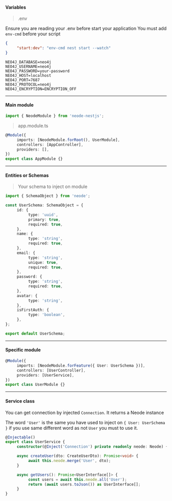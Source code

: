 #### Variables

> .env

Ensure you are reading your .env before start your application
You must add `env-cmd` before your script

```json
{
     "start:dev": "env-cmd nest start --watch"
}
```

```shell
NEO4J_DATABASE=neo4j
NEO4J_USERNAME=neo4j
NEO4J_PASSWORD=your-password
NEO4J_HOST=localhost
NEO4J_PORT=7687
NEO4J_PROTOCOL=neo4j
NEO4J_ENCRYPTION=ENCRYPTION_OFF
```

---

#### Main module

```ts
import { NeodeModule } from 'neode-nestjs';
```

> app.module.ts

```ts
@Module({
     imports: [NeodeModule.forRoot(), UserModule],
     controllers: [AppController],
     providers: [],
})
export class AppModule {}
```

---

#### Entities or Schemas

> Your schema to inject on module

```ts
import { SchemaObject } from 'neode';

const UserSchema: SchemaObject = {
     id: {
          type: 'uuid',
          primary: true,
          required: true,
     },
     name: {
          type: 'string',
          required: true,
     },
     email: {
          type: 'string',
          unique: true,
          required: true,
     },
     password: {
          type: 'string',
          required: true,
     },
     avatar: {
          type: 'string',
     },
     isFirstAuth: {
          type: 'boolean',
     },
};

export default UserSchema;
```

---

#### Specific module

```ts
@Module({
     imports: [NeodeModule.forFeature({ User: UserSchema })],
     controllers: [UserController],
     providers: [UserService],
})
export class UserModule {}
```

---

#### Service class

You can get connection by injected `Connection`. It returns a Neode instance

The word `'User'` is the same you have used to inject on `{ User: UserSchema }` if you use same different word as not `User` you must to use it.

```ts
@Injectable()
export class UserService {
     constructor(@Inject('Connection') private readonly neode: Neode) {}

     async createUser(dto: CreateUserDto): Promise<void> {
          await this.neode.merge('User', dto);
     }

     async getUsers(): Promise<UserInterface[]> {
          const users = await this.neode.all('User');
          return (await users.toJson()) as UserInterface[];
     }
}
```
